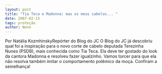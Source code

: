 ```yaml
---
layout: post
title: "Tia Teca e Madonna: mas os meus cabelos... "
date: 2007-02-13
tags: proteção
author: None
---
```

Por Natália KozmhinskyRepórter do Blog do JC 
O Blog do JC já descobriu qual foi a inspiração para o novo corte de cabelo&nbsp;deputada Terezinha Nunes (PSDB), mais conhecida como Tia Teca.&nbsp;Ela deve ter gostado do look da cantora Madonna e resolveu fazer igualzinho. Vamos torcer para que ela não resolva também imitar o comportamento polêmico da moça.&nbsp;Confiram a semelhança!  
